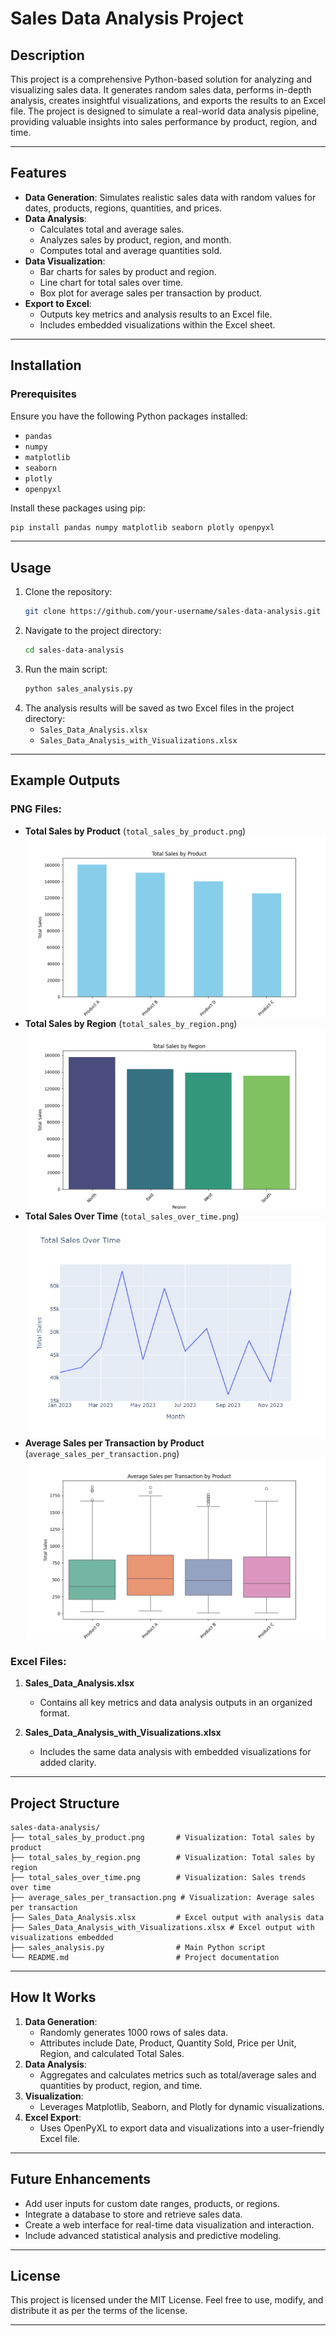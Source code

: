 # Sales Data Analysis Project

## Description
This project is a comprehensive Python-based solution for analyzing and visualizing sales data. It generates random sales data, performs in-depth analysis, creates insightful visualizations, and exports the results to an Excel file. The project is designed to simulate a real-world data analysis pipeline, providing valuable insights into sales performance by product, region, and time.

---

## Features
- **Data Generation**: Simulates realistic sales data with random values for dates, products, regions, quantities, and prices.
- **Data Analysis**: 
  - Calculates total and average sales.
  - Analyzes sales by product, region, and month.
  - Computes total and average quantities sold.
- **Data Visualization**: 
  - Bar charts for sales by product and region.
  - Line chart for total sales over time.
  - Box plot for average sales per transaction by product.
- **Export to Excel**: 
  - Outputs key metrics and analysis results to an Excel file.
  - Includes embedded visualizations within the Excel sheet.

---

## Installation
### Prerequisites
Ensure you have the following Python packages installed:
- `pandas`
- `numpy`
- `matplotlib`
- `seaborn`
- `plotly`
- `openpyxl`

Install these packages using pip:
```bash
pip install pandas numpy matplotlib seaborn plotly openpyxl
```

---

## Usage
1. Clone the repository:
   ```bash
   git clone https://github.com/your-username/sales-data-analysis.git
   ```
2. Navigate to the project directory:
   ```bash
   cd sales-data-analysis
   ```
3. Run the main script:
   ```bash
   python sales_analysis.py
   ```
4. The analysis results will be saved as two Excel files in the project directory:
   - `Sales_Data_Analysis.xlsx`
   - `Sales_Data_Analysis_with_Visualizations.xlsx`

---

## Example Outputs
### PNG Files:
- **Total Sales by Product** (`total_sales_by_product.png`)  
  ![Example](total_sales_by_product.png)
- **Total Sales by Region** (`total_sales_by_region.png`)  
  ![Example](total_sales_by_region.png)
- **Total Sales Over Time** (`total_sales_over_time.png`)  
  ![Example](total_sales_over_time.png)
- **Average Sales per Transaction by Product** (`average_sales_per_transaction.png`)  
  ![Example](average_sales_per_transaction.png)

### Excel Files:
1. **Sales_Data_Analysis.xlsx**  
   - Contains all key metrics and data analysis outputs in an organized format.  

2. **Sales_Data_Analysis_with_Visualizations.xlsx**  
   - Includes the same data analysis with embedded visualizations for added clarity.

---

## Project Structure
```
sales-data-analysis/
├── total_sales_by_product.png       # Visualization: Total sales by product
├── total_sales_by_region.png        # Visualization: Total sales by region
├── total_sales_over_time.png        # Visualization: Sales trends over time
├── average_sales_per_transaction.png # Visualization: Average sales per transaction
├── Sales_Data_Analysis.xlsx         # Excel output with analysis data
├── Sales_Data_Analysis_with_Visualizations.xlsx # Excel output with visualizations embedded
├── sales_analysis.py                # Main Python script
└── README.md                        # Project documentation
```

---

## How It Works
1. **Data Generation**: 
   - Randomly generates 1000 rows of sales data.
   - Attributes include Date, Product, Quantity Sold, Price per Unit, Region, and calculated Total Sales.
2. **Data Analysis**:
   - Aggregates and calculates metrics such as total/average sales and quantities by product, region, and time.
3. **Visualization**:
   - Leverages Matplotlib, Seaborn, and Plotly for dynamic visualizations.
4. **Excel Export**:
   - Uses OpenPyXL to export data and visualizations into a user-friendly Excel file.

---

## Future Enhancements
- Add user inputs for custom date ranges, products, or regions.
- Integrate a database to store and retrieve sales data.
- Create a web interface for real-time data visualization and interaction.
- Include advanced statistical analysis and predictive modeling.

---

## License
This project is licensed under the MIT License. Feel free to use, modify, and distribute it as per the terms of the license.

---
